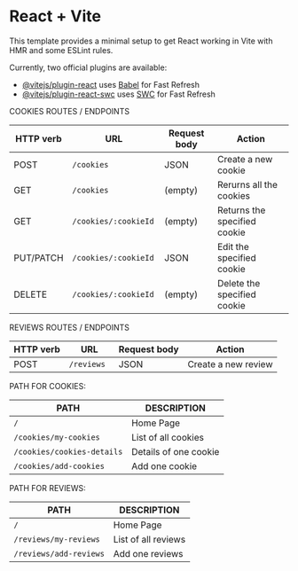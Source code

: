 # React + Vite

This template provides a minimal setup to get React working in Vite with HMR and some ESLint rules.

Currently, two official plugins are available:

- [@vitejs/plugin-react](https://github.com/vitejs/vite-plugin-react/blob/main/packages/plugin-react/README.md) uses [Babel](https://babeljs.io/) for Fast Refresh
- [@vitejs/plugin-react-swc](https://github.com/vitejs/vite-plugin-react-swc) uses [SWC](https://swc.rs/) for Fast Refresh




COOKIES ROUTES / ENDPOINTS

| HTTP verb     | URL                  |Request body      | Action                      | 
| ------------- |--------------------  | -----------------|-----------------------------|         
| POST          | `/cookies`           | JSON             |Create a new cookie          |
| GET           | `/cookies `          | (empty)          |Rerurns all the cookies      |
| GET           | `/cookies/:cookieId` | (empty)          |Returns the specified cookie |
| PUT/PATCH     | `/cookies/:cookieId` | JSON             |Edit the specified cookie    |
| DELETE        | `/cookies/:cookieId `| (empty)          |Delete the specified cookie  |


REVIEWS ROUTES / ENDPOINTS

| HTTP verb     | URL                |Request body      | Action                      | 
| ------------- |--------------------| -----------------|-----------------------------|         
| POST          | `/reviews `        | JSON             |Create a new review          |







PATH FOR COOKIES:

| PATH                      | DESCRIPTION           |
|---------------------------|-----------------------|
| `/`                       | Home Page             |
| `/cookies/my-cookies`     | List of all cookies   |
| `/cookies/cookies-details`| Details of one cookie |
| `/cookies/add-cookies`    | Add one cookie        |


PATH FOR REVIEWS:

| PATH                      | DESCRIPTION           |
|----------------------     |--------------------   |
| `/`                       | Home Page             |
| `/reviews/my-reviews`     | List of all reviews   |
| `/reviews/add-reviews`    | Add one reviews       |